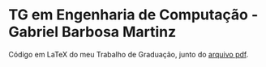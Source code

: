 # TG em Engenharia de Computação - Gabriel Barbosa Martinz

Código em LaTeX do meu Trabalho de Graduação, junto do [arquivo pdf](tese.pdf).
